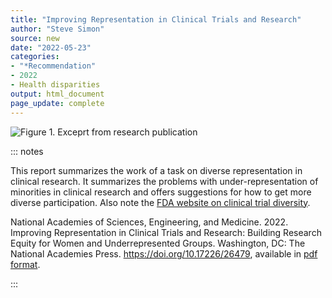 ```yaml
---
title: "Improving Representation in Clinical Trials and Research"
author: "Steve Simon"
source: new
date: "2022-05-23"
categories: 
- "*Recommendation"
- 2022
- Health disparities
output: html_document
page_update: complete
---
```


![Figure 1. Exceprt from research publication](http://www.pmean.com/new-images/22/improving-representation-01.png)

::: notes

This report summarizes the work of a task on diverse representation in clinical research. It summarizes the problems with under-representation of minorities in clinical research and offers suggestions for how to get more diverse participation. Also note the [FDA website on clinical trial diversity][fda1].

National Academies of Sciences, Engineering, and Medicine. 2022. Improving Representation in Clinical Trials and Research: Building Research Equity for Women and Underrepresented Groups. Washington, DC: The National Academies Press. https://doi.org/10.17226/26479, available in [pdf format][nas1].

[fda1]: https://www.fda.gov/consumers/minority-health-and-health-equity/clinical-trial-diversity

[nas1]: https://nap.nationalacademies.org/catalog/26479/improving-representation-in-clinical-trials-and-research-building-research-equity

:::
